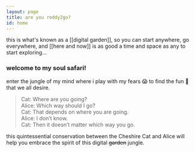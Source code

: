 ```yaml
---
layout: page
title: are you reddy2go?
id: home
---
```


<section class="callout">
	this is what's known as a [[digital garden]], so you can start anywhere, go everywhere, and [[here and now]] is as good a time and space as any to start exploring...
</section>

### welcome to my soul safari! 
enter the jungle of my mind where i play with my fears 😱 to find the fun 🤩 that we all desire.

> Cat: Where are you going?<br/>
Alice: Which way should I go?<br/>
Cat: That depends on where you are going.<br/>
Alice: I don’t know.<br/>
Cat: Then it doesn’t matter which way you go.

this quintessential conservation between the Cheshire Cat and Alice will help you embrace the spirit of this digital ~~garden~~ jungle.